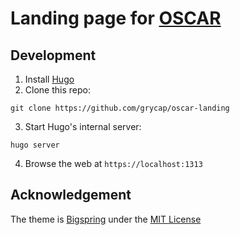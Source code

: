 # Landing page for [OSCAR](https://github.com/grycap/oscar)

## Development
1. Install [Hugo](https://gohugo.io/)
2. Clone this repo:
```
git clone https://github.com/grycap/oscar-landing
```
3. Start Hugo's internal server:
```
hugo server
```
4. Browse the web at `https://localhost:1313`

## Acknowledgement

The theme is [Bigspring](https://github.com/themefisher/bigspring-hugo-startup-theme) under the [MIT License](https://github.com/themefisher/bigspring-hugo-startup-theme/blob/master/LICENSE)